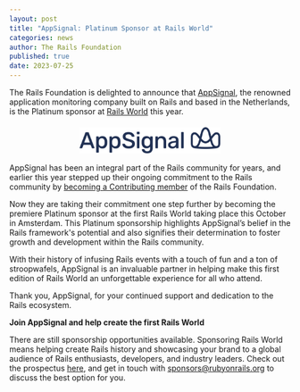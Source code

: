 ```yaml
---
layout: post
title: "AppSignal: Platinum Sponsor at Rails World"
categories: news
author: The Rails Foundation
published: true
date: 2023-07-25
---
```


The Rails Foundation is delighted to announce that <a href="https://www.appsignal.com">AppSignal</a>, the renowned application monitoring company built on Rails and based in the Netherlands, is the Platinum sponsor at [Rails World](/world) this year.

<p style="text-align: center; margin-top: 20px"><img src="/assets/images/logo-appsignal.svg" style="width: 50%"></p>

AppSignal has been an integral part of the Rails community for years, and earlier this year stepped up their ongoing commitment to the Rails community by [becoming a Contributing member](/2023/4/17/appsignal-is-newest-contributing-member-of-rails-foundation) of the Rails Foundation.

Now they are taking their commitment one step further by becoming the premiere Platinum sponsor at the first Rails World taking place this October in Amsterdam. This Platinum sponsorship highlights AppSignal’s belief in the Rails framework's potential and also signifies their determination to foster growth and development within the Rails community. 

With their history of infusing Rails events with a touch of fun and a ton of stroopwafels, AppSignal is an invaluable partner in helping make this first edition of Rails World an unforgettable experience for all who attend.

Thank you, AppSignal, for your continued support and dedication to the Rails ecosystem.

__Join AppSignal and help create the first Rails World__

There are still sponsorship opportunities available. Sponsoring Rails World means helping create Rails history and showcasing your brand to a global audience of Rails enthusiasts, developers, and industry leaders. Check out the prospectus [here](https://public.3.basecamp.com/p/C7HPYMpM77kVYjfnFsoSJkrJ), and get in touch with <a href="mailto:sponsors@rubyonrails.org">sponsors@rubyonrails.org</a> to discuss the best option for you.


